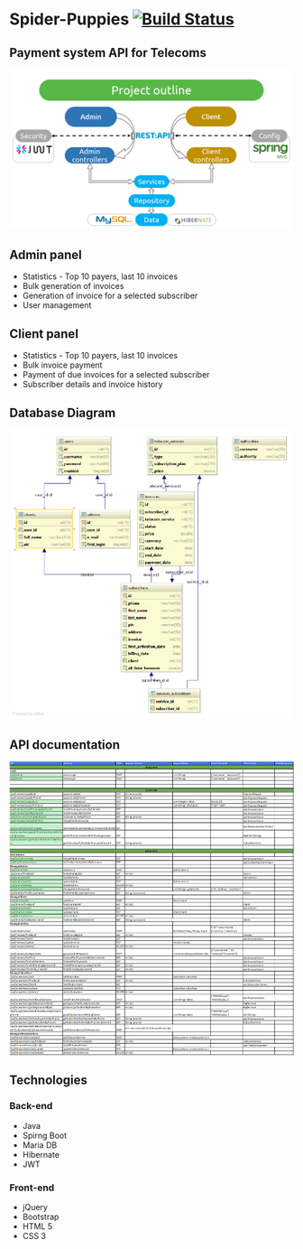 # Spider-Puppies [![Build Status](https://travis-ci.org/MartinStoyanoff/Spider-Puppies.svg?branch=master)](https://travis-ci.org/MartinStoyanoff/Spider-Puppies)
## Payment system API for Telecoms 
![alt text](https://github.com/MartinStoyanoff/Spider-Puppies/blob/master/diagrams/Project%20outline.png)

## Admin panel
- Statistics - Top 10 payers, last 10 invoices
- Bulk generation of invoices
- Generation of invoice for a selected subscriber
- User management

## Client panel
- Statistics - Top 10 payers, last 10 invoices
- Bulk invoice payment
- Payment of due invoices for a selected subscriber
- Subscriber details and invoice history

## Database Diagram
![alt text](https://github.com/MartinStoyanoff/Spider-Puppies/blob/master/diagrams/telecomdb.png)

## API documentation
![alt text](https://github.com/MartinStoyanoff/Spider-Puppies/blob/master/diagrams/API%20docs.png)

## Technologies
### Back-end
- Java 
- Spirng Boot
- Maria DB
- Hibernate
- JWT
### Front-end
- jQuery
- Bootstrap
- HTML 5
- CSS 3
